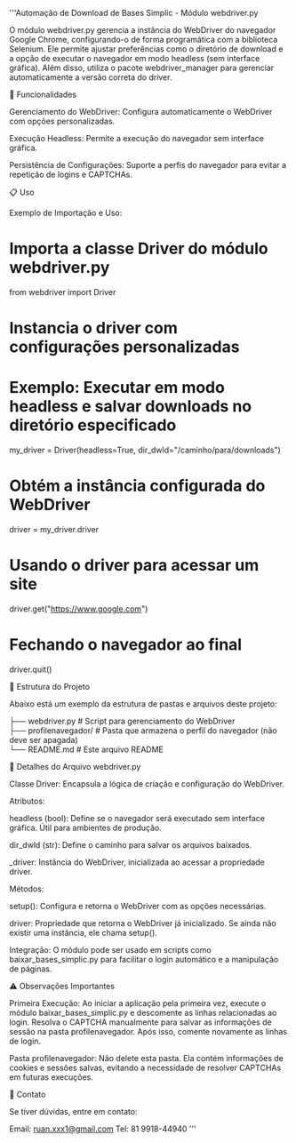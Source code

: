 '''Automação de Download de Bases Simplic - Módulo webdriver.py




O módulo webdriver.py gerencia a instância do WebDriver do navegador Google Chrome, configurando-o de forma programática com a biblioteca Selenium. Ele permite ajustar preferências como o diretório de download e a opção de executar o navegador em modo headless (sem interface gráfica). Além disso, utiliza o pacote webdriver_manager para gerenciar automaticamente a versão correta do driver.

🚀 Funcionalidades

Gerenciamento do WebDriver: Configura automaticamente o WebDriver com opções personalizadas.

Execução Headless: Permite a execução do navegador sem interface gráfica.

Persistência de Configurações: Suporte a perfis do navegador para evitar a repetição de logins e CAPTCHAs.


📋 Uso

Exemplo de Importação e Uso:

# Importa a classe Driver do módulo webdriver.py
from webdriver import Driver

# Instancia o driver com configurações personalizadas
# Exemplo: Executar em modo headless e salvar downloads no diretório especificado
my_driver = Driver(headless=True, dir_dwld="/caminho/para/downloads")

# Obtém a instância configurada do WebDriver
driver = my_driver.driver

# Usando o driver para acessar um site
driver.get("https://www.google.com")

# Fechando o navegador ao final
driver.quit()

📂 Estrutura do Projeto

Abaixo está um exemplo da estrutura de pastas e arquivos deste projeto:


├── webdriver.py                # Script para gerenciamento do WebDriver  
├── profilenavegador/           # Pasta que armazena o perfil do navegador (não deve ser apagada)  
└── README.md                   # Este arquivo README  

📝 Detalhes do Arquivo webdriver.py

Classe Driver: Encapsula a lógica de criação e configuração do WebDriver.

Atributos:

headless (bool): Define se o navegador será executado sem interface gráfica. Útil para ambientes de produção.

dir_dwld (str): Define o caminho para salvar os arquivos baixados.

_driver: Instância do WebDriver, inicializada ao acessar a propriedade driver.

Métodos:

setup(): Configura e retorna o WebDriver com as opções necessárias.

driver: Propriedade que retorna o WebDriver já inicializado. Se ainda não existir uma instância, ele chama setup().

Integração: O módulo pode ser usado em scripts como baixar_bases_simplic.py para facilitar o login automático e a manipulação de páginas.

⚠️ Observações Importantes

Primeira Execução: Ao iniciar a aplicação pela primeira vez, execute o módulo baixar_bases_simplic.py e descomente as linhas relacionadas ao login. Resolva o CAPTCHA manualmente para salvar as informações de sessão na pasta profilenavegador. Após isso, comente novamente as linhas de login.

Pasta profilenavegador: Não delete esta pasta. Ela contém informações de cookies e sessões salvas, evitando a necessidade de resolver CAPTCHAs em futuras execuções.



📧 Contato

Se tiver dúvidas, entre em contato:

Email: ruan.xxx1@gmail.com
Tel: 81 9918-44940
'''


